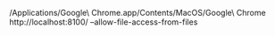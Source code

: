 /Applications/Google\ Chrome.app/Contents/MacOS/Google\ Chrome http://localhost:8100/ –allow-file-access-from-files
